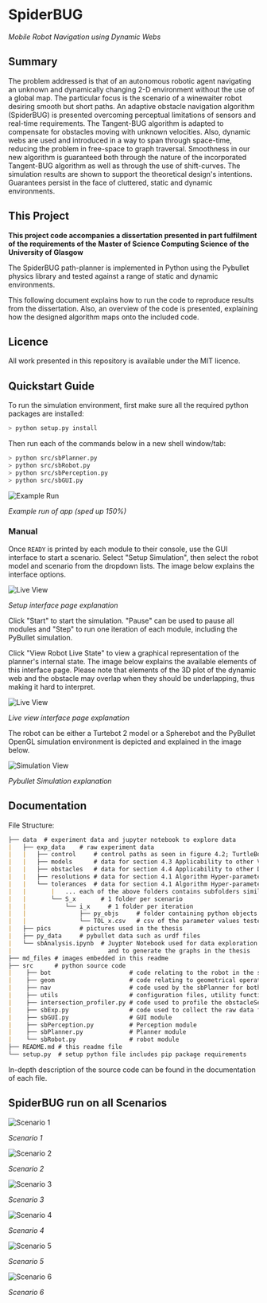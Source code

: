 # SpiderBUG 
_Mobile Robot Navigation using Dynamic Webs_

## Summary

The problem addressed is that of an autonomous robotic agent navigating an unknown and dynamically changing 2-D environment without the use of a global map. The particular focus is the scenario of a winewaiter robot desiring smooth but short paths. An adaptive obstacle navigation algorithm (SpiderBUG) is presented overcoming perceptual limitations of sensors and real-time requirements. The Tangent-BUG algorithm is adapted to compensate for obstacles moving with unknown velocities. Also, dynamic webs are used and introduced in a way to span through space-time, reducing the problem in free-space to graph traversal. Smoothness in our new algorithm is guaranteed both through the nature of the incorporated Tangent-BUG algorithm as well as through the use of shift-curves. The simulation results are shown to support the theoretical design's intentions. Guarantees persist in the face of cluttered, static and dynamic environments.

## This Project

**This project code accompanies a dissertation presented in part fulfilment of the requirements of the Master of Science Computing Science of the University of Glasgow**

The SpiderBUG path-planner is implemented in Python using the Pybullet physics library and tested against a range of static and dynamic environments.

This following document explains how to run the code to reproduce results from the dissertation. Also, an overview of the code is presented, explaining how the designed algorithm maps onto the included code.

## Licence

All work presented in this repository is available under the MIT licence.

## Quickstart Guide

To run the simulation environment, first make sure all the required python packages are installed:

``` bash
> python setup.py install
```

Then run each of the commands below in a new shell window/tab:

``` bash
> python src/sbPlanner.py
> python src/sbRobot.py
> python src/sbPerception.py
> python src/sbGUI.py
```

![Example Run](https://raw.githubusercontent.com/the-jojo/SpiderBUG/master/md_files/overview.gif "Usage of Simulation Environment")

*Example run of app (sped up 150%)*

### Manual

Once `READY` is printed by each module to their console, use the GUI interface to start a scenario. Select "Setup Simulation", then select the robot model and scenario from the dropdown lists. The image below explains the interface options.

![Live View](https://raw.githubusercontent.com/the-jojo/SpiderBUG/master/md_files/setup_page.PNG "Setup Page Explanation")

*Setup interface page explanation*

Click "Start" to start the simulation. "Pause" can be used to pause all modules and "Step" to run one iteration of each module, including the PyBullet simulation.

Click "View Robot Live State" to view a graphical representation of the planner's internal state. The image below explains the available elements of this interface page. Please note that elements of the 3D plot of the dynamic web and the obstacle may overlap when they should be underlapping, thus making it hard to interpret. 

![Live View](https://raw.githubusercontent.com/the-jojo/SpiderBUG/master/md_files/live_view.PNG "Live View Page Explanation")

*Live view interface page explanation*

The robot can be either a Turtebot 2 model or a Spherebot and the PyBullet OpenGL simulation environment is depicted and explained in the image below.

![Simulation View](https://raw.githubusercontent.com/the-jojo/SpiderBUG/master/md_files/pybullet.PNG "Pybullet Simulation Explanation")

*Pybullet Simulation explanation* 

## Documentation

File Structure:
 
``` markdown
├── data  # experiment data and jupyter notebook to explore data
|   ├── exp_data    # raw experiment data
|   |   ├── control     # control paths as seen in figure 4.2; TurtleBot model run once on all scenarios
|   |   ├── models      # data for section 4.3 Applicability to other Vehicular Movement Models
|   |   ├── obstacles   # data for section 4.4 Applicability to other Dynamic Environments
|   |   ├── resolutions # data for section 4.1 Algorithm Hyper-parameters - h_tolerance, d_tolerance
|   |   └── tolerances  # data for section 4.1 Algorithm Hyper-parameters - h_resolution
|   |       |   ... each of the above folders contains subfolders similar to the structure below ...
|   |       └── S_x       # 1 folder per scenario
|   |           └── i_x     # 1 folder per iteration
|   |               ├── py_objs     # folder containing python objects of the executed path and update intervals 
|   |               └── TOL_x.csv   # csv of the parameter values tested, corresponding python object files and final state
|   ├── pics        # pictures used in the thesis
|   ├── py_data     # pybullet data such as urdf files
|   └── sbAnalysis.ipynb  # Juypter Notebook used for data exploration 
|                           and to generate the graphs in the thesis
├── md_files # images embedded in this readme
├── src      # python source code
|    ├── bot                      # code relating to the robot in the simulation and the setup of the scenarios
|    ├── geom                     # code relating to geometrical operations (SpiderBUG's MTG mode)
|    ├── nav                      # code used by the sbPlanner for both the MTG and BF modes
|    ├── utils                    # configuration files, utility functions and Dubins path code
|    ├── intersection_profiler.py # code used to profile the obstacleSegment.get_intersect_with_path_3d() function for section 3.3.3 of the thesis
|    ├── sbExp.py                 # code used to collect the raw data for all the experiments
|    ├── sbGUI.py                 # GUI module
|    ├── sbPerception.py          # Perception module
|    ├── sbPlanner.py             # Planner module
|    └── sbRobot.py               # robot module
├── README.md # this readme file 
└── setup.py  # setup python file includes pip package requirements
```

In-depth description of the source code can be found in the documentation of each file. 

## SpiderBUG run on all Scenarios

![Scenario 1](https://raw.githubusercontent.com/the-jojo/SpiderBUG/master/md_files/scen_1.gif "Scenario 1")

*Scenario 1*

![Scenario 2](https://raw.githubusercontent.com/the-jojo/SpiderBUG/master/md_files/scen_2.gif "Scenario 2")

*Scenario 2*

![Scenario 3](https://raw.githubusercontent.com/the-jojo/SpiderBUG/master/md_files/scen_3.gif "Scenario 3")

*Scenario 3*

![Scenario 4](https://raw.githubusercontent.com/the-jojo/SpiderBUG/master/md_files/scen_4.gif "Scenario 4")

*Scenario 4*

![Scenario 5](https://raw.githubusercontent.com/the-jojo/SpiderBUG/master/md_files/scen_5.gif "Scenario 5")

*Scenario 5*

![Scenario 6](https://raw.githubusercontent.com/the-jojo/SpiderBUG/master/md_files/scen_6.gif "Scenario 6")

*Scenario 6*
